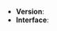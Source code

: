 ﻿<!--
Thank you for reporting an issue.
Plese fill the template when you reporting a new issue, thanks!

感謝您的愛用並回報問題。 **請將標題填詳細完整一些。**
有些問題在最新版本已修復完畢，您可能得要確認使用的是最新版本的工具。

若是您使用後問題已解決，請記得回來關掉本議題。若仍發現有相關問題，可重開這個議題。
若是有不同的問題，麻煩請另外開個議題來修正。

若是希望新增網站，請 **一個網站開一個議題，除了在標題說明要新增網站，並加上網站名稱**。
增加網站往往需要耗費時間、作許多考量，煩請附個其他網站未揭載之作品。

請在提交問題的同時，附帶如下信息，方便我們盡快幫您解決問題，謝謝。
-->

* **Version**: <!-- 您使用的 work_crawler 為哪個版本: 安裝包, 懶人安裝法 -->
* **Interface**: <!-- 您使用的 work_crawler 為哪個介面: 圖形介面, 命令行介面 -->

<!-- 請描述出了什麼問題、造成問題的操作步驟，您可貼上錯誤訊息或者執行時的畫面 -->

